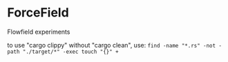 # ForceField
Flowfield experiments

to use "cargo clippy" without "cargo clean", use:
  ```find -name "*.rs" -not -path "./target/*" -exec touch "{}" +```

